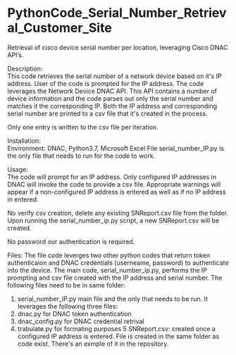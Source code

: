 # PythonCode_Serial_Number_Retrieval_Customer_Site
Retrieval of cisco device serial number per location, leveraging Cisco DNAC API’s.

Description:  
This code retrieves the serial number of a network device based on it's IP address.  User of the code is prompted for the IP address.  The code leverages the Network Device DNAC API.  This API contains a number of device information and the code parses out only the serial number and matches it the corresponding IP.  Both the IP address and corresponding serial number are printed to a csv file that it's created in the process.  

Only one entry is written to the csv file per iteration.

Installation:  
Environment:  DNAC, Python3.7, Microsoft Excel
File serial_number_IP.py is the only file that needs to run for the code to work.

Usage:  
The code will prompt for an IP address.  Only configured IP addresses in DNAC will invoke the code to provide a csv file.  Appropriate warnings will appear if a non-configured IP address is entered as well as if no IP address in entered.

No verify csv creation, delete any existing SNReport.csv file from the folder.  Upon running the serial_number_ip.py script, a new SNReport.csv will be created.

No password our authentication is required.

Files:
The file code leverges two other python codes that return token authenticaion and DNAC credentials (userneame, password) to authenticate into the device.  The main code, serial_number_ip.py, performs the IP prompting and csv file created with the IP address and serial number.  The following files need to be in same folder:

1.  serial_number_IP.py main file and the only that needs to be run.  It leverages the following three files:
2.  dnac.py for DNAC token authentication
3.  dnac_config.py for DNAC credential retrival
4.  trabulate.py for formating purposes
5   SNReport.csv:  created once a configured IP address is entered.  File is created in the same folder as code exist.  There's an exmple of it in the repository.
